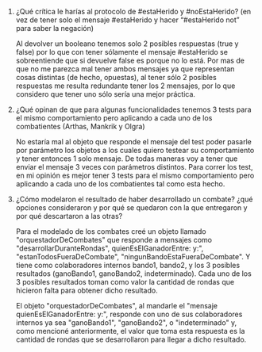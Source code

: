 1. ¿Qué crítica le harías al protocolo de #estaHerido y #noEstaHerido? (en vez de tener solo el mensaje #estaHerido y hacer “#estaHerido not” para saber la negación)

    Al devolver un booleano tenemos solo 2 posibles respuestas (true y false) por lo que con tener sólamente el mensaje #estaHerido se sobreentiende que si devuelve false es porque no lo está. Por mas de que no me parezca mal tener ambos mensajes ya que representan cosas distintas (de hecho, opuestas), al tener sólo 2 posibles respuestas me resulta redundante tener los 2 mensajes, por lo que considero que tener uno sólo sería una mejor práctica.

2. ¿Qué opinan de que para algunas funcionalidades tenemos 3 tests para el mismo comportamiento pero aplicando a cada uno de los combatientes (Arthas, Mankrik y Olgra)

    No estaría mal al objeto que responde el mensaje del test poder pasarle por parámetro los objetos a los cuales quiero testear su comportamiento y tener entonces 1 solo mensaje. De todas maneras voy a tener que enviar el mensaje 3 veces con parámetros distintos.
    Para correr los test, en mi opinión es mejor tener 3 tests para el mismo comportamiento pero aplicando a cada uno de los combatientes tal como esta hecho.

3. ¿Cómo modelaron el resultado de haber desarrollado un combate? ¿qué opciones consideraron y por qué se quedaron con la que entregaron y por qué descartaron a las otras?

    Para el modelado de los combates creé un objeto llamado "orquestadorDeCombates" que responde a mensajes como "desarrollarDuranteRondas", quienEsElGanadorEntre: y:", "estanTodosFueraDeCombate", "ningunBandoEstaFueraDeCombate". Y tiene como colaboradores internos bando1, bando2, y los 3 posibles resultados (ganoBando1, ganoBando2, indeterminado). Cada uno de los 3 posibles resultados toman como valor la cantidad de rondas que hicieron falta para obtener dicho resultado.

    El objeto "orquestadorDeCombates", al mandarle el "mensaje quienEsElGanadorEntre: y:", responde con uno de sus colaboradores internos ya sea "ganoBando1", "ganoBando2", o "indeterminado" y, como mencioné anteriormente, el valor que toma esta respuesta es la cantidad de rondas que se desarrollaron para llegar a dicho resultado. 